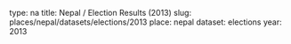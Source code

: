 type: na
title: Nepal / Election Results (2013)
slug: places/nepal/datasets/elections/2013
place: nepal
dataset: elections
year: 2013
